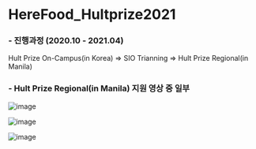 # HereFood_Hultprize2021

### - 진행과정 (2020.10 - 2021.04)

Hult Prize On-Campus(in Korea) => SIO Trianning => Hult Prize Regional(in Manila)


### - Hult Prize Regional(in Manila) 지원 영상 중 일부

![image](https://user-images.githubusercontent.com/87745990/202616209-ce3255f4-3a54-4332-bd5b-9c9154d4ee08.png)

![image](https://user-images.githubusercontent.com/87745990/202616288-f3478b9f-d917-491c-92a4-8b7a862662f9.png)

![image](https://user-images.githubusercontent.com/87745990/202616377-983eb602-d72b-4a32-a372-d87210dfe081.png)
